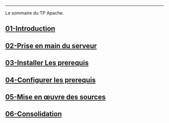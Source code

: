 ___
Le sommaire du TP Apache.
## [01-Introduction](./CoursApache/Chapitres/01-Introduction.md) 
## [02-Prise en main du serveur](./CoursApache/Chapitres/02-Prise%20en%20main%20du%20serveur.md)
## [03-Installer Les prerequis](./CoursApache/Chapitres/03-Installer%20Les%20prerequis)
## [04-Configurer les prerequis](./CoursApache/Chapitres/04-Configurer%20les%20prerequis.md)
## [05-Mise en œuvre des sources](./CoursApache/Chapitres/05-Deployer%20les%20sources.md)
## [06-Consolidation](./CoursApache/Chapitres/06-Consolidation.md)
